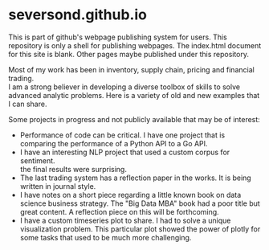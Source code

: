 # seversond.github.io
This is part of github's webpage publishing system for users.  This repository is only a shell for publishing webpages.
The index.html document for this site is blank.  Other pages maybe published under this repository.

Most of my work has been in inventory, supply chain, pricing and financial trading.  
I am a strong believer in developing a diverse toolbox of skills to solve advanced
analytic problems.  Here is a variety of old and new examples that I can share.

Some projects in progress and not publicly available that may be of interest:

- Performance of code can be critical.  I have one project that is comparing
  the performance of a Python API to a Go API.
- I have an interesting NLP project that used a custom corpus for sentiment.  
  the final results were surprising.
- The last trading system has a reflection paper in the works.  It is being
  written in journal style.
- I have notes on a short piece regarding a little known book on data science
  business strategy.  The "Big Data MBA" book had a poor title but great
  content.  A reflection piece on this will be forthcoming.
- I have a custom timeseries plot to share.  I had to solve a unique
  visualization problem.  This particular plot showed the power of plotly for
  some tasks that used to be much more challenging.
